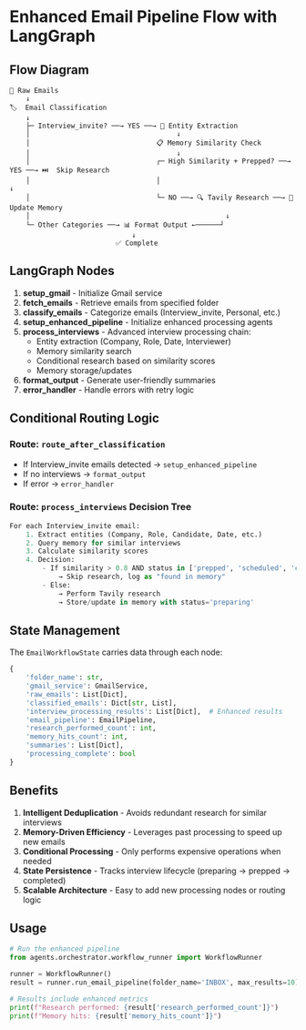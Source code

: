 # Enhanced Email Pipeline Flow with LangGraph

## Flow Diagram

```
📧 Raw Emails
    ↓
🏷️  Email Classification
    ↓
    ├─ Interview_invite? ──→ YES ──→ 🧠 Entity Extraction
    │                                    ↓
    │                               📋 Memory Similarity Check
    │                                    ↓
    │                               ┌─ High Similarity + Prepped? ──→ YES ──→ ⏭️  Skip Research
    │                               │                                          ↓
    │                               └─ NO ──→ 🔍 Tavily Research ──→ 💾 Update Memory
    │                                                ↓
    └─ Other Categories ──→ 📊 Format Output ←──────┘
                              ↓
                          ✅ Complete
```

## LangGraph Nodes

1. **setup_gmail** - Initialize Gmail service
2. **fetch_emails** - Retrieve emails from specified folder
3. **classify_emails** - Categorize emails (Interview_invite, Personal, etc.)
4. **setup_enhanced_pipeline** - Initialize enhanced processing agents
5. **process_interviews** - Advanced interview processing chain:
   - Entity extraction (Company, Role, Date, Interviewer)
   - Memory similarity search
   - Conditional research based on similarity scores
   - Memory storage/updates
6. **format_output** - Generate user-friendly summaries
7. **error_handler** - Handle errors with retry logic

## Conditional Routing Logic

### Route: `route_after_classification`
- If Interview_invite emails detected → `setup_enhanced_pipeline`
- If no interviews → `format_output`
- If error → `error_handler`

### Route: `process_interviews` Decision Tree
```python
For each Interview_invite email:
    1. Extract entities (Company, Role, Candidate, Date, etc.)
    2. Query memory for similar interviews
    3. Calculate similarity scores
    4. Decision:
        - If similarity > 0.8 AND status in ['prepped', 'scheduled', 'completed']:
            → Skip research, log as "found in memory"
        - Else:
            → Perform Tavily research
            → Store/update in memory with status='preparing'
```

## State Management

The `EmailWorkflowState` carries data through each node:

```python
{
    'folder_name': str,
    'gmail_service': GmailService,
    'raw_emails': List[Dict],
    'classified_emails': Dict[str, List],
    'interview_processing_results': List[Dict],  # Enhanced results
    'email_pipeline': EmailPipeline,
    'research_performed_count': int,
    'memory_hits_count': int,
    'summaries': List[Dict],
    'processing_complete': bool
}
```

## Benefits

1. **Intelligent Deduplication** - Avoids redundant research for similar interviews
2. **Memory-Driven Efficiency** - Leverages past processing to speed up new emails
3. **Conditional Processing** - Only performs expensive operations when needed
4. **State Persistence** - Tracks interview lifecycle (preparing → prepped → completed)
5. **Scalable Architecture** - Easy to add new processing nodes or routing logic

## Usage

```python
# Run the enhanced pipeline
from agents.orchestrator.workflow_runner import WorkflowRunner

runner = WorkflowRunner()
result = runner.run_email_pipeline(folder_name='INBOX', max_results=10)

# Results include enhanced metrics
print(f"Research performed: {result['research_performed_count']}")
print(f"Memory hits: {result['memory_hits_count']}")
```
